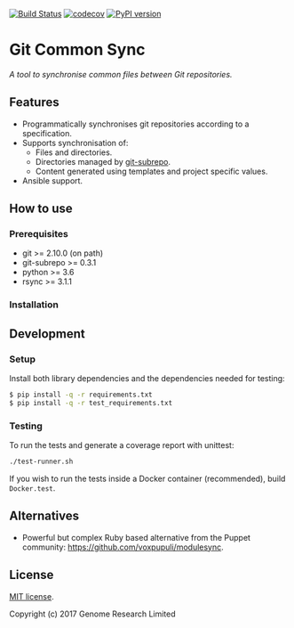 [![Build Status](https://travis-ci.org/wtsi-hgi/git-common-sync.svg?branch=master)](https://travis-ci.org/wtsi-hgi/git-common-sync)
[![codecov](https://codecov.io/gh/wtsi-hgi/git-common-sync/branch/master/graph/badge.svg)](https://codecov.io/gh/wtsi-hgi/git-common-sync)
[![PyPI version](https://badge.fury.io/py/gitcommonsync.svg)](https://badge.fury.io/py/gitcommonsync)


# Git Common Sync
_A tool to synchronise common files between Git repositories._


## Features
- Programmatically synchronises git repositories according to a specification.
- Supports synchronisation of:
    - Files and directories.
    - Directories managed by [git-subrepo](https://github.com/ingydotnet/git-subrepo).
    - Content generated using templates and project specific values.
- Ansible support.


## How to use
### Prerequisites
 - git >= 2.10.0 (on path)
 - git-subrepo >= 0.3.1
 - python >= 3.6
 - rsync >= 3.1.1


### Installation



## Development
### Setup
Install both library dependencies and the dependencies needed for testing:
```bash
$ pip install -q -r requirements.txt
$ pip install -q -r test_requirements.txt
```

### Testing
To run the tests and generate a coverage report with unittest:
```bash
./test-runner.sh
```
If you wish to run the tests inside a Docker container (recommended), build `Docker.test`.


## Alternatives
- Powerful but complex Ruby based alternative from the Puppet community: https://github.com/voxpupuli/modulesync.


## License
[MIT license](LICENSE.txt).

Copyright (c) 2017 Genome Research Limited

